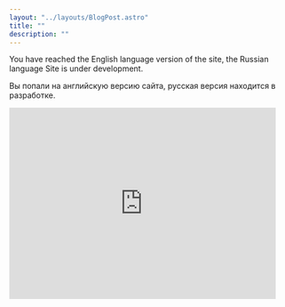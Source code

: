 ```yaml
---
layout: "../layouts/BlogPost.astro"
title: ""
description: ""
---
```


You have reached the English language version of the site, the Russian language Site is under development.

Вы попали на английскую версию сайта, русская версия находится в разработке. 

<iframe src="https://giphy.com/embed/3o7qE1YN7aBOFPRw8E" width="480" height="344" frameBorder="0" class="giphy-embed" allowFullScreen></iframe><p>

